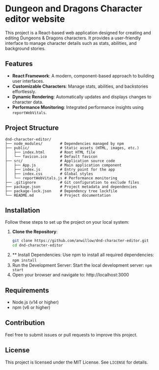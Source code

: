 # Dungeon and Dragons Character editor website

This project is a React-based web application designed for creating and editing Dungeons & Dragons characters. It provides a user-friendly interface to manage character details such as stats, abilities, and background stories.

## Features
- **React Framework**: A modern, component-based approach to building user interfaces.
- **Customizable Characters**: Manage stats, abilities, and backstories effortlessly.
- **Dynamic Rendering**: Automatically updates and displays changes to character data.
- **Performance Monitoring**: Integrated performance insights using `reportWebVitals`.

## Project Structure
```
dnd-character-editor/
├── node_modules/        # Dependencies managed by npm
├── public/              # Static assets (HTML, images, etc.)
│   ├── index.html       # Root HTML file
│   └── favicon.ico      # Default favicon
├── src/                 # Application source code
│   ├── App.js           # Main application component
│   ├── index.js         # Entry point for the app
│   ├── index.css        # Global styles
│   └── reportWebVitals.js # Performance monitoring
├── .gitignore           # Git configuration to exclude files
├── package.json         # Project metadata and dependencies
├── package-lock.json    # Dependency tree lockfile
└── README.md            # Project documentation
```

## Installation
Follow these steps to set up the project on your local system:

1. **Clone the Repository**:
   ```bash
   git clone https://github.com/anwillow/dnd-character-editor.git
   cd dnd-character-editor
   ```
2. ** Install Dependencies:
Use npm to install all required dependencies: `npm install`
3. Run the Development Server:
Start the local development server: `npm start`
4. Open your browser and navigate to: http://localhost:3000

## Requirements
- Node.js (v14 or higher)
- npm (v6 or higher)


## Contribution
Feel free to submit issues or pull requests to improve this project.

## License
This project is licensed under the MIT License. See `LICENSE` for details.
